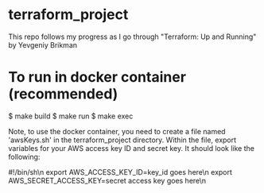 # terraform_project
This repo follows my progress as I go through "Terraform: Up and Running" by Yevgeniy Brikman

# To run in docker container (recommended)
$ make build
$ make run
$ make exec

Note, to use the docker container, you need to create a file named 'awsKeys.sh' in the terraform_project directory. Within the file, export variables for your AWS access key ID and secret key. It should look like the following:

#!/bin/sh\n
export AWS_ACCESS_KEY_ID=<it>key_id goes here</it>\n
export AWS_SECRET_ACCESS_KEY=<it>secret access key goes here</it>\n
